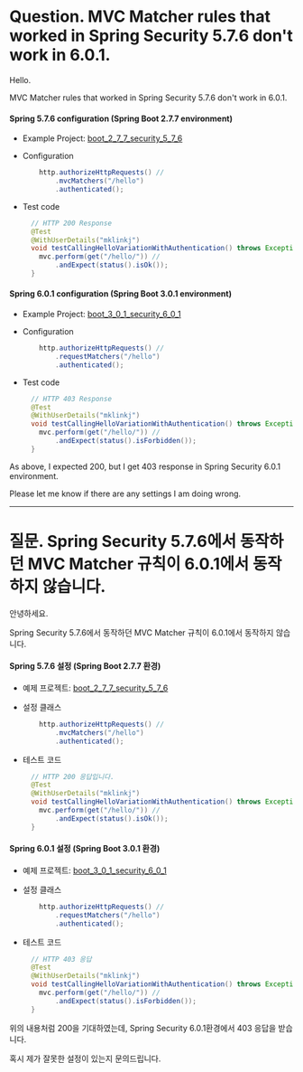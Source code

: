 

# Question. MVC Matcher rules that worked in Spring Security 5.7.6 don't work in 6.0.1.

Hello.

MVC Matcher rules that worked in Spring Security 5.7.6 don't work in 6.0.1.



#### Spring 5.7.6 configuration (Spring Boot 2.7.7 environment)

* Example Project: [boot_2_7_7_security_5_7_6](boot_2_7_7_security_5_7_6)

* Configuration

  ```java
      http.authorizeHttpRequests() //
          .mvcMatchers("/hello")
          .authenticated();
  ```

* Test code

  ```java
    // HTTP 200 Response
    @Test
    @WithUserDetails("mklinkj")
    void testCallingHelloVariationWithAuthentication() throws Exception {
      mvc.perform(get("/hello/")) //
          .andExpect(status().isOk());
    }
  ```

  



#### Spring 6.0.1 configuration (Spring Boot 3.0.1 environment)

* Example Project: [boot_3_0_1_security_6_0_1](boot_3_0_1_security_6_0_1)

* Configuration

  ```java
      http.authorizeHttpRequests() //
          .requestMatchers("/hello")
          .authenticated();
  ```

* Test code

  ```java
    // HTTP 403 Response
    @Test
    @WithUserDetails("mklinkj")
    void testCallingHelloVariationWithAuthentication() throws Exception {
      mvc.perform(get("/hello/")) //
          .andExpect(status().isForbidden());
    }
  ```

  

As above, I expected 200, but I get 403 response in Spring Security 6.0.1 environment.

Please let me know if there are any settings I am doing wrong.





---

# 질문.  Spring Security 5.7.6에서 동작하던 MVC Matcher 규칙이 6.0.1에서 동작하지 않습니다.



안녕하세요. 

Spring Security 5.7.6에서 동작하던 MVC Matcher 규칙이 6.0.1에서 동작하지 않습니다.



#### Spring 5.7.6 설정 (Spring Boot 2.7.7 환경)

* 예제 프로젝트: [boot_2_7_7_security_5_7_6](boot_2_7_7_security_5_7_6)

* 설정 클래스

  ```java
      http.authorizeHttpRequests() //
          .mvcMatchers("/hello")
          .authenticated();
  ```

* 테스트 코드 

  ```java
    // HTTP 200 응답입니다.
    @Test
    @WithUserDetails("mklinkj")
    void testCallingHelloVariationWithAuthentication() throws Exception {
      mvc.perform(get("/hello/")) //
          .andExpect(status().isOk());
    }
  ```

  

#### Spring 6.0.1 설정 (Spring Boot 3.0.1 환경) 

* 예제 프로젝트: [boot_3_0_1_security_6_0_1](boot_3_0_1_security_6_0_1)

* 설정 클래스

  ```java
      http.authorizeHttpRequests() //
          .requestMatchers("/hello")
          .authenticated();
  ```

* 테스트 코드

  ```java
    // HTTP 403 응답
    @Test
    @WithUserDetails("mklinkj")
    void testCallingHelloVariationWithAuthentication() throws Exception {
      mvc.perform(get("/hello/")) //
          .andExpect(status().isForbidden());
    }
  ```

  

위의 내용처럼 200을 기대하였는데, Spring Security 6.0.1환경에서 403 응답을 받습니다.

혹시 제가 잘못한 설정이 있는지 문의드립니다.



#### 






